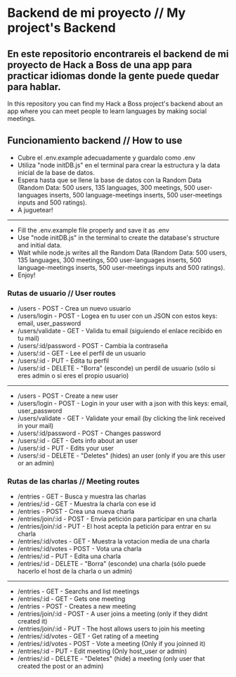 # Backend de mi proyecto // My project's Backend

En este repositorio encontrareis el backend de mi proyecto de Hack a Boss de una app para practicar idiomas donde la gente puede quedar para hablar.
----------------------------------------------------------------------------------------------------------------------------------------------------
In this repository you can find my Hack a Boss project's backend about an app where you can meet people to learn languages by making social meetings.

## Funcionamiento backend // How to use

- Cubre el .env.example adecuadamente y guardalo como .env
- Utiliza "node initDB.js" en el terminal para crear la estructura y la data inicial de la base de datos.
- Espera hasta que se llene la base de datos con la Random Data (Random Data: 500 users, 135 languages, 300 meetings, 500 user-languages inserts, 500 language-meetings inserts, 500 user-meetings inputs and 500 ratings).
- A juguetear!
----------------------------------------------------------------------------------------------------------------------------------------------------
- Fill the .env.example file properly and save it as .env
- Use "node initDB.js" in the terminal to create the database's structure and initial data.
- Wait while node.js writes all the Random Data (Random Data: 500 users, 135 languages, 300 meetings, 500 user-languages inserts, 500 language-meetings inserts, 500 user-meetings inputs and 500 ratings).
- Enjoy!

### Rutas de usuario // User routes

- /users - POST - Crea un nuevo usuario
- /users/login - POST - Logea en tu user con un JSON con estos keys: email, user_password
- /users/validate - GET - Valida tu email (siguiendo el enlace recibido en tu mail)
- /users/:id/password - POST - Cambia la contraseña
- /users/:id - GET - Lee el perfil de un usuario
- /users/:id - PUT - Edita tu perfil
- /users/:id - DELETE - "Borra" (esconde) un perdil de usuario (sólo si eres admin o si eres el propio usuario)

---------------------------------------------------------------------------------------------------------------

- /users - POST - Create a new user
- /users/login - POST - Login in your user with a json with this keys: email, user_password
- /users/validate - GET - Validate your email (by clicking the link received in your mail)
- /users/:id/password - POST - Changes password
- /users/:id - GET - Gets info about an user
- /users/:id - PUT - Edits your user
- /users/:id - DELETE - "Deletes" (hides) an user (only if you are this user or an admin)

### Rutas de las charlas // Meeting routes

- /entries - GET - Busca y muestra las charlas
- /entries/:id - GET - Muestra la charla con ese id
- /entries - POST - Crea una nueva charla
- /entries/join/:id - POST - Envía petición para participar en una charla
- /entries/join/:id - PUT - El host acepta la petición para entrar en su charla
- /entries/:id/votes - GET - Muestra la votacion media de una charla
- /entries/:id/votes - POST - Vota una charla
- /entries/:id - PUT - Edita una charla
- /entries/:id - DELETE - "Borra" (esconde) una charla (sólo puede hacerlo el host de la charla o un admin)

---------------------------------------------------------------------------------------------------------------

- /entries - GET - Searchs and list meetings
- /entries/:id - GET - Gets one meeting
- /entries - POST - Creates a new meeting
- /entries/join/:id - POST - A user joins a meeting (only if they didnt created it)
- /entries/join/:id - PUT - The host allows users to join his meeting
- /entries/:id/votes - GET - Get rating of a meeting
- /entries/:id/votes - POST - Vote a meeting (Only if you joinned it)
- /entries/:id - PUT - Edit meeting (Only host_user or admin)
- /entries/:id - DELETE - "Deletes" (hide) a meeting (only user that created the post or an admin)
